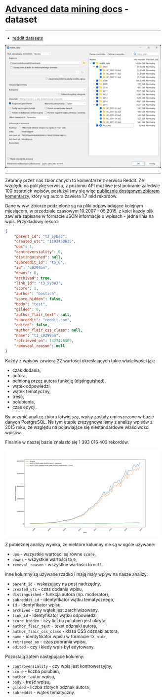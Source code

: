 # [Advanced data mining docs](README.md) - dataset

---

- [reddit datasets](https://www.reddit.com/r/datasets/comments/3bxlg7/i_have_every_publicly_available_reddit_comment/)

![dataset-download.png](dataset/dataset-download.png)

---

Zebrany przez nas zbiór danych to komentarze z serwisu Reddit. Ze względu na politykę serwisu, z poziomu API możliwe jest pobranie zaledwie 100 ostatnich wpisów, posłużyliśmy się więc [publicznie dostępnym zbiorem komentarzy](https://www.reddit.com/r/datasets/comments/3bxlg7/i_have_every_publicly_available_reddit_comment/), który wg autora zawiera 1.7 mld rekordów.

Dane w ww. zbiorze podzielone są na pliki odpowiadające kolejnym miesiącom, w przedziale czasowym 10.2007 - 05.2015, z kolei każdy plik zawiera zapisane w formacie JSON informacje o wpisach - jedna linia na wpis. Przykładowy rekord:

```json
{
    "parent_id": "t3_5yba3",
    "created_utc": "1192450635",
    "ups": 1,
    "controversiality": 0,
    "distinguished": null,
    "subreddit_id": "t5_6",
    "id": "c0299an",
    "downs": 0,
    "archived": true,
    "link_id": "t3_5yba3",
    "score": 1,
    "author": "bostich",
    "score_hidden": false,
    "body": "test",
    "gilded": 0,
    "author_flair_text": null,
    "subreddit": "reddit.com",
    "edited": false,
    "author_flair_css_class": null,
    "name": "t1_c0299an",
    "retrieved_on": 1427426409,
    "removeal_reason": null
}
```

Każdy z wpisów zawiera 22 wartości określających takie właściwości jak:

- czas dodania,
- autora,
- pełnioną przez autora funkcję (distinguished),
- wątek odpowiedzi,
- wątek tematyczny,
- treść,
- polubienia,
- czas edycji.

By uczynić analizę zbioru łatwiejszą, wpisy zostały umieszczone w bazie danych PostgreSQL. Na tym etapie zrezygnowaliśmy z analizy wpisów z 2015 roku, ze względu na pojawiające się niestandardowe właściwości wpisów.

Finalnie w naszej bazie znalazło się 1 393 016 403 rekordów.

![comments_count](dataset/comments_count.png)

Z pobieżnej analizy wynika, że niektóre kolumny nie są w ogóle używane:

- `ups` - wszystkie wartości są równe `score`,
- `downs` - wszystkie wartości to `0`,
- `removal_reason` - wszystkie wartości to `null`.

inne kolumny są używane rzadko i mają mały wpływ na nasze analizy:

- `parent_id` - wskazujący na post nadrzędny,
- `created_utc` - czas dodania wpisu,
- `distinguished` - funkcja autora (np. moderator),
- `subreddit_id` - identyfikator wątku tematycznego,
- `id` - identyfikator wpisu,
- `archived` - czy wątek jest zarchiwizowany,
- `link_id` - identyfikator wątku odpowiedzi,
- `score_hidden` - czy liczba polubień jest ukryta,
- `author_flair_text` - tekst odznaki autora,
- `author_flair_css_class` - klasa CSS odznaki autora,
- `name` - identyfikator wpisu w formacie `tX_<id>`,
- `retrieved_on` - czas pobrania wpisu,
- `edited` - czy i kiedy wpis był edytowany.

Pozostają zatem następujące kolumny:

- `controversiality` - czy wpis jest kontrowersyjny,
- `score` - liczba polubień,
- `author` - autor wpisu,
- `body` - treść wpisu,
- `gilded` - liczba złotych odznak autora,
- `subreddit` - wątek tematyczny.